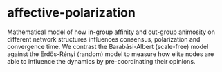 # affective-polarization
Mathematical model of how in-group affinity and out-group animosity on different network structures influences consensus, polarization and convergence time. We contrast the Barabási-Albert (scale-free) model against the Erdős-Rényi (random) model to measure how elite nodes are able to influence the dynamics by pre-coordinating their opinions.
